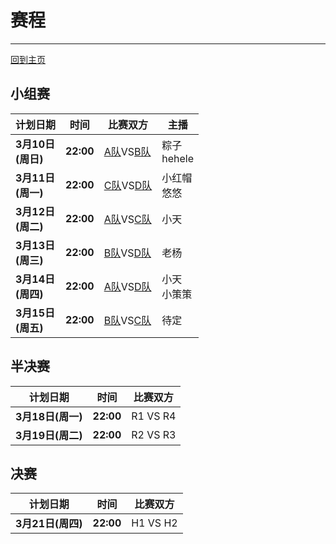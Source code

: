 # 赛程
---
[回到主页](README.md)

## 小组赛

|计划日期|时间|比赛双方|主播|
|--------|------|----|---|
|**3月10日<br>(周日)** | **22:00** | [A队][ta]VS[B队][tb] |粽子<br>hehele
|**3月11日<br>(周一)** | **22:00** | [C队][tc]VS[D队][td] |小红帽<br>悠悠
|**3月12日<br>(周二)** | **22:00** | [A队][ta]VS[C队][tc] |小天
|**3月13日<br>(周三)** | **22:00** | [B队][ta]VS[D队][td] |老杨
|**3月14日<br>(周四)** | **22:00** | [A队][ta]VS[D队][tb] |小天<br>小策策
|**3月15日<br>(周五)** | **22:00** | [B队][ta]VS[C队][tb] |待定

## 半决赛

|计划日期|时间|比赛双方|
|--------|------|----|
|**3月18日(周一)** | **22:00** | R1 VS R4 |
|**3月19日(周二)** | **22:00** | R2 VS R3 |

## 决赛

|计划日期|时间|比赛双方|
|--------|------|----|
|**3月21日(周四)** | **22:00** | H1 VS H2 |

[ta]: teama.md
[tb]: teamb.md
[tc]: teamc.md
[td]: teamd.md
